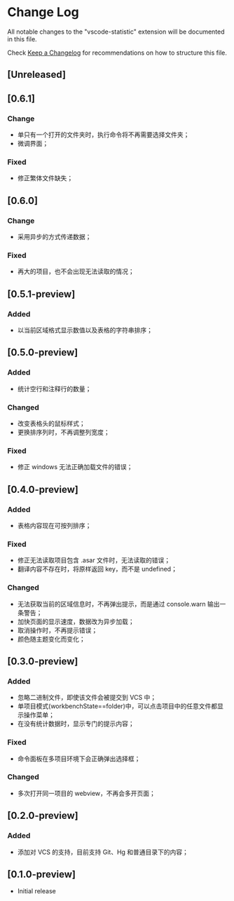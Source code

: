# Change Log

All notable changes to the "vscode-statistic" extension will be documented in this file.

Check [Keep a Changelog](http://keepachangelog.com/) for recommendations on how to structure this file.

## [Unreleased]

## [0.6.1]

### Change
- 单只有一个打开的文件夹时，执行命令将不再需要选择文件夹；
- 微调界面；

### Fixed
- 修正繁体文件缺失；

## [0.6.0]

### Change
- 采用异步的方式传递数据；

### Fixed
- 再大的项目，也不会出现无法读取的情况；

## [0.5.1-preview]

### Added
- 以当前区域格式显示数值以及表格的字符串排序；

## [0.5.0-preview]

### Added
- 统计空行和注释行的数量；

### Changed
- 改变表格头的鼠标样式；
- 更换排序列时，不再调整列宽度；

### Fixed
- 修正 windows 无法正确加载文件的错误；

## [0.4.0-preview]

### Added
- 表格内容现在可按列排序；

### Fixed
- 修正无法读取项目包含 .asar 文件时，无法读取的错误；
- 翻译内容不存在时，将原样返回 key，而不是 undefined；

### Changed
- 无法获取当前的区域信息时，不再弹出提示，而是通过 console.warn 输出一条警告；
- 加快页面的显示速度，数据改为异步加载；
- 取消操作时，不再提示错误；
- 颜色随主题变化而变化；

## [0.3.0-preview]

### Added
- 忽略二进制文件，即使该文件会被提交到 VCS 中；
- 单项目模式(workbenchState==folder)中，可以点击项目中的任意文件都显示操作菜单；
- 在没有统计数据时，显示专门的提示内容；

### Fixed
- 命令面板在多项目环境下会正确弹出选择框；

### Changed
- 多次打开同一项目的 webview，不再会多开页面；

## [0.2.0-preview]

### Added
- 添加对 VCS 的支持，目前支持 Git、Hg 和普通目录下的内容；

## [0.1.0-preview]

- Initial release
